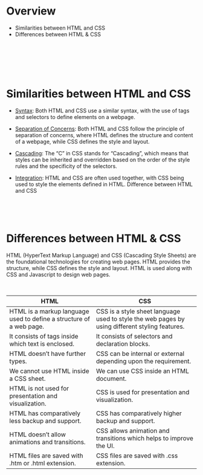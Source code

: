 # Overview

- Similarities between HTML and CSS
- Differences between HTML & CSS

&nbsp;

&nbsp;

&nbsp;

# Similarities between HTML and CSS

- <u>Syntax</u>: Both HTML and CSS use a similar syntax, with the use of tags and selectors to define elements on a webpage.

- <u>Separation of Concerns</u>: Both HTML and CSS follow the principle of separation of concerns, where HTML defines the structure and content of a webpage, while CSS defines the style and layout.

- <u>Cascading</u>: The “C” in CSS stands for “Cascading”, which means that styles can be inherited and overridden based on the order of the style rules and the specificity of the selectors.

- <u>Integration</u>: HTML and CSS are often used together, with CSS being used to style the elements defined in HTML.
  Difference between HTML and CSS

&nbsp;

&nbsp;

# Differences between HTML & CSS

HTML (HyperText Markup Language) and CSS (Cascading Style Sheets) are the foundational technologies for creating web pages. HTML provides the structure, while CSS defines the style and layout. HTML is used along with CSS and Javascript to design web pages.

&nbsp;

| HTML                                                                | CSS                                                                                            |
| ------------------------------------------------------------------- | ---------------------------------------------------------------------------------------------- |
| HTML is a markup language used to define a structure of a web page. | CSS is a style sheet language used to style the web pages by using different styling features. |
| It consists of tags inside which text is enclosed.                  | It consists of selectors and declaration blocks.                                               |
| HTML doesn’t have further types.                                    | CSS can be internal or external depending upon the requirement.                                |
| We cannot use HTML inside a CSS sheet.                              | We can use CSS inside an HTML document.                                                        |
| HTML is not used for presentation and visualization.                | CSS is used for presentation and visualization.                                                |
| HTML has comparatively less backup and support.                     | CSS has comparatively higher backup and support.                                               |
| HTML doesn’t allow animations and transitions.                      | CSS allows animation and transitions which helps to improve the UI.                            |
| HTML files are saved with .htm or .html extension.                  | CSS files are saved with .css extension.                                                       |
